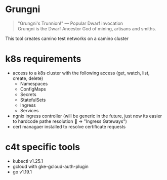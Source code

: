 # Grungni
> "Grungni's Trunnion!" — Popular Dwarf invocation <br>
> Grungni is the Dwarf Ancestor God of mining, artisans and smiths.


This tool creates camino test networks on a camino cluster

# k8s requirements
- access to a k8s cluster with the following access (get, watch, list, create, delete)
    - Namespaces
    - ConfigMaps
    - Secrets
    - StatefulSets
    - Ingress
    - Services
- ngnix ingress controller (will be generic in the future, just now its easier to hardcode pathe resolution :eyes: -> "Ingress Gateways")
- cert managaer installed to resolve certificate requests

# c4t specific tools
- kubectl v1.25.1
- gcloud with gke-gcloud-auth-plugin
- go v1.19.1